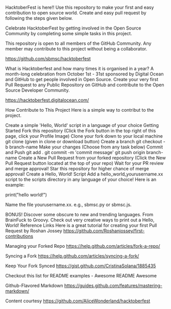 HacktoberFest is here!!
Use this repository to make your first and easy contribution to open source world. Create and easy pull request by following the steps given below.

Celebrate HacktoberFest by getting involved in the Open Source Community by completing some simple tasks in this project.

This repository is open to all members of the GitHub Community. Any member may contribute to this project without being a collaborator.

https://github.com/sbmsc/hacktoberfest

What is Hacktoberfest and how many times it is organised in a year?
A month-long celebration from October 1st - 31st sponsored by Digital Ocean and GitHub to get people involved in Open Source. Create your very first Pull Request to any Public Repository on GitHub and contribute to the Open Source Developer Community.

https://hacktoberfest.digitalocean.com/

How Contribute to This Project
Here is a simple way to contribut to the project.

Create a simple 'Hello, World' script in a language of your choice
Getting Started
Fork this repository (Click the Fork button in the top right of this page, click your Profile Image)
Clone your fork down to your local machine
git clone <url> (given in clone or download button)
Create a branch
git checkout -b branch-name
Make your changes (Choose from any task below)
Commit and Push
git add .
git commit -m 'commit message'
git push origin branch-name
Create a New Pull Request from your forked repository (Click the New Pull Request button located at the top of your repo)
Wait for your PR review and merge approval!
Star this repository for higher chance of merge approval!
Create a Hello, World! Script
Add a hello_world_yourusername.xx script to the scripts directory in any language of your choice! Here is an example:

print("hello world!")

Name the file yourusername.xx. e.g., sbmsc.py or sbmsc.js.

BONUS!
Discover some obscure to new and trending languages. From BrainFuck to Groovy.
Check out very creative ways to print out a Hello, World!
Reference Links
Here is a great tutorial for creating your first Pull Request by Roshan Jossey https://github.com/Roshanjossey/first-contributions

Managing your Forked Repo https://help.github.com/articles/fork-a-repo/

Syncing a Fork https://help.github.com/articles/syncing-a-fork/

Keep Your Fork Synced https://gist.github.com/CristinaSolana/1885435

Checkout this list for README examples - Awesome README Awesome

Github-Flavored Markdown https://guides.github.com/features/mastering-markdown/

Content courtesy
https://github.com/AliceWonderland/hacktoberfest
